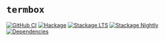 # `termbox`

[![GitHub CI](https://github.com/termbox/termbox-haskell/workflows/CI/badge.svg)](https://github.com/termbox/termbox-haskell/actions)
[![Hackage](https://img.shields.io/hackage/v/termbox.svg)](https://hackage.haskell.org/package/termbox)
[![Stackage LTS](https://stackage.org/package/termbox/badge/lts)](https://www.stackage.org/lts/package/termbox)
[![Stackage Nightly](https://stackage.org/package/termbox/badge/nightly)](https://www.stackage.org/nightly/package/termbox)
[![Dependencies](https://img.shields.io/hackage-deps/v/termbox)](https://packdeps.haskellers.com/reverse/termbox)
